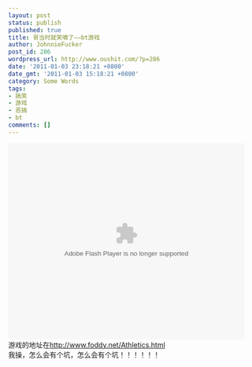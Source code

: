 ```yaml
---
layout: post
status: publish
published: true
title: 哥当时就笑噴了——bt游戏
author: JohnnieFucker
post_id: 286
wordpress_url: http://www.oushit.com/?p=286
date: '2011-01-03 23:18:21 +0800'
date_gmt: '2011-01-03 15:18:21 +0800'
category: Some Words
tags:
- 搞笑
- 游戏
- 恶搞
- bt
comments: []
---
```

<p><embed src="http://player.youku.com/player.php/sid/XMjI5NDg2NTM2/v.swf" quality="high" width="480" height="400" align="middle" allowScriptAccess="sameDomain" type="application/x-shockwave-flash"></embed><br />
游戏的地址在<a href="http://www.foddy.net/Athletics.html">http://www.foddy.net/Athletics.html</a><br />
我操，怎么会有个坑，怎么会有个坑！！！！！！</p>
